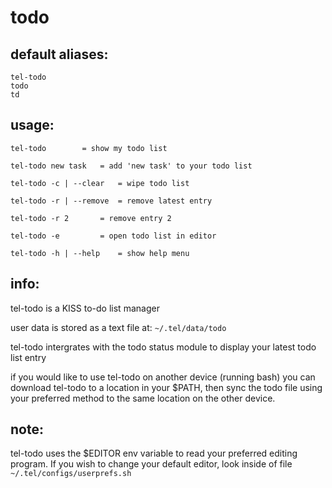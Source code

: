 # todo

## default aliases:
```
tel-todo
todo
td
```
## usage:
```
tel-todo		= show my todo list

tel-todo new task 	= add 'new task' to your todo list

tel-todo -c | --clear	= wipe todo list 

tel-todo -r | --remove	= remove latest entry

tel-todo -r 2		= remove entry 2

tel-todo -e 		= open todo list in editor

tel-todo -h | --help 	= show help menu
```
## info:

tel-todo is a KISS to-do list manager

user data is stored as a text file at: `~/.tel/data/todo`

tel-todo intergrates with the todo status module to display your latest todo list entry

if you would like to use tel-todo on another device (running bash) you can download tel-todo to a location in your $PATH, then sync the todo file using your preferred method to the same location on the other device.

## note:

tel-todo uses the $EDITOR env variable to read your preferred editing program. If you wish to change your default editor, look inside of file `~/.tel/configs/userprefs.sh`

